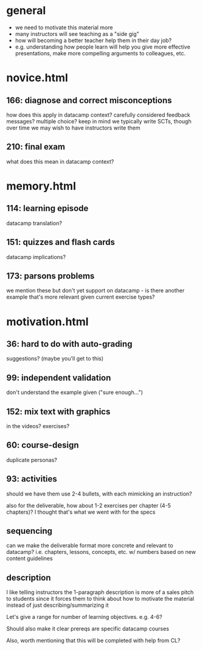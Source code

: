 # general

- we need to motivate this material more
- many instructors will see teaching as a "side gig"
- how will becoming a better teacher help them in their day job?
- e.g. understanding how people learn will help you give more effective presentations, make more compelling arguments to colleagues, etc.

# novice.html

## 166: diagnose and correct misconceptions

how does this apply in datacamp context? carefully considered feedback messages? multiple choice? keep in mind we typically write SCTs, though over time we may wish to have instructors write them

## 210: final exam

what does this mean in datacamp context?

# memory.html

## 114: learning episode

datacamp translation?

## 151: quizzes and flash cards

datacamp implications?

## 173: parsons problems

we mention these but don't yet support on datacamp - is there another example that's more relevant given current exercise types?

# motivation.html

## 36: hard to do with auto-grading

suggestions? (maybe you'll get to this)

## 99: independent validation

don't understand the example given ("sure enough...")

## 152: mix text with graphics

in the videos? exercises?

## 60: course-design

duplicate personas?

## 93: activities

should we have them use 2-4 bullets, with each mimicking an instruction?

also for the deliverable, how about 1-2 exercises per chapter (4-5 chapters)? I thought that's what we went with for the specs

## sequencing

can we make the deliverable format more concrete and relevant to datacamp? i.e. chapters, lessons, concepts, etc. w/ numbers based on new content guidelines

## description

I like telling instructors the 1-paragraph description is more of a sales pitch to students since it forces them to think about how to motivate the material instead of just describing/summarizing it

Let's give a range for number of learning objectives. e.g. 4-6?

Should also make it clear prereqs are specific datacamp courses

Also, worth mentioning that this will be completed with help from CL?
